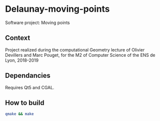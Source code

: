 # Delaunay-moving-points
Software project: Moving points

## Context
Project realized during the computational Geometry lecture of Olivier Devillers and Marc Pouget, for the M2 of Computer Science of the ENS de Lyon, 2018-2019

## Dependancies
Requires Qt5 and CGAL.

## How to build
```bash
qmake && make 
```
